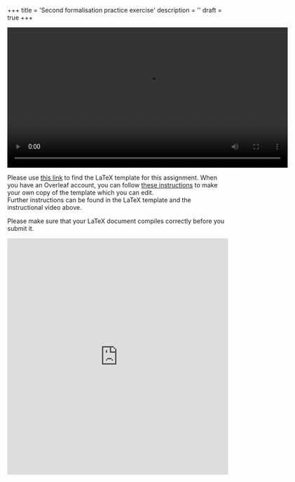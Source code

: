 +++
title = 'Second formalisation practice exercise'
description = ''
draft = true
+++

<div style="text-align: center;">
    <video
        id="my-player"
        class="video-js vjs-fluid"
        width="640"
        controls
        preload="auto"
        data-setup=''>
    <source src="https://surfdrive.surf.nl/files/index.php/s/6NBQxT9USVOEsqT/download" type="video/mp4"></source>
    <p class="vjs-no-js">
        To view this video please enable JavaScript, and consider upgrading to a
        web browser that
        <a href="https://videojs.com/html5-video-support/" target="_blank">
        supports HTML5 video
        </a>
    </p>
    </video>
</div>

Please use [this link](https://www.overleaf.com/read/qgrwncfdxzbj#12643f) to find the LaTeX template for this assignment. When you have an Overleaf account, you can follow [these instructions](https://www.overleaf.com/learn/how-to/Copying_a_project#Making_a_copy_of_a_project) to make your own copy of the template which you can edit.  
Further instructions can be found in the LaTeX template and the instructional video above.

Please make sure that your LaTeX document compiles correctly before you submit it.


<iframe
    id="JotFormIFrame-241832152463351"
    title="Assignment Submission Form Tools for Theory Workshop"
    onload="window.parent.scrollTo(0,0)"
    allowtransparency="true"
    allow="geolocation; microphone; camera; fullscreen"
    src="https://form.jotform.com/241832152463351"
    frameborder="0"
    style="min-width:100%;max-width:100%;height:539px;border:none;"
    scrolling="no"
>
</iframe>
<script src='https://cdn.jotfor.ms/s/umd/latest/for-form-embed-handler.js'></script>
<script>window.jotformEmbedHandler("iframe[id='JotFormIFrame-241832152463351']", "https://form.jotform.com/")</script>
